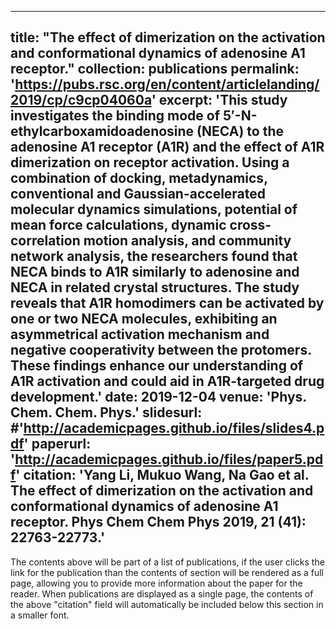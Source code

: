 
---
title: "The effect of dimerization on the activation and conformational dynamics of adenosine A1 receptor."
collection: publications
permalink: 'https://pubs.rsc.org/en/content/articlelanding/2019/cp/c9cp04060a'
excerpt: 'This study investigates the binding mode of 5′-N-ethylcarboxamidoadenosine (NECA) to the adenosine A1 receptor (A1R) and the effect of A1R dimerization on receptor activation. Using a combination of docking, metadynamics, conventional and Gaussian-accelerated molecular dynamics simulations, potential of mean force calculations, dynamic cross-correlation motion analysis, and community network analysis, the researchers found that NECA binds to A1R similarly to adenosine and NECA in related crystal structures. The study reveals that A1R homodimers can be activated by one or two NECA molecules, exhibiting an asymmetrical activation mechanism and negative cooperativity between the protomers. These findings enhance our understanding of A1R activation and could aid in A1R-targeted drug development.'
date: 2019-12-04
venue: 'Phys. Chem. Chem. Phys.'
slidesurl: #'http://academicpages.github.io/files/slides4.pdf'
paperurl: 'http://academicpages.github.io/files/paper5.pdf'
citation: 'Yang Li, Mukuo Wang, Na Gao et al. The effect of dimerization on the activation and conformational dynamics of adenosine A1 receptor. Phys Chem Chem Phys 2019, 21 (41): 22763-22773.'
---

The contents above will be part of a list of publications, if the user clicks the link for the publication than the contents of section will be rendered as a full page, allowing you to provide more information about the paper for the reader. When publications are displayed as a single page, the contents of the above "citation" field will automatically be included below this section in a smaller font.
